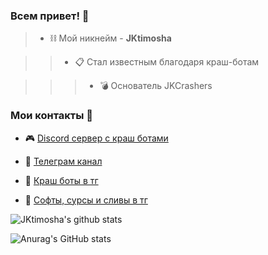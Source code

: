 ### Всем привет! 👋


>- ⛓ Мой никнейм - **JKtimosha**

>>- 📋 Стал известным благодаря краш-ботам

>>>- 💣 Основатель JKCrashers

### Мои контакты 📱

- 🎮  [Discord сервер с краш ботами](https://discord.gg/J5Zyf8REhtq)

- 🛒  [Телеграм канал](https://t.me/JKtimosha)

- 💖 [Краш боты в тг](https://t.me/JKcrashers)

- 💢 [Софты, сурсы и сливы в тг](https://t.me/JKcrashers_soft)

![JKtimosha's github stats](https://github-readme-stats.vercel.app/api?username=jktimosha  )

![Anurag's GitHub stats](https://github-readme-stats.vercel.app/api?username=jktimosha&show_icons=true&theme=radical)

